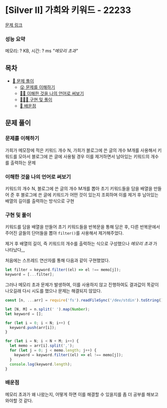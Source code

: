 # [Silver II] 가희와 키워드 - 22233

[문제 링크](https://www.acmicpc.net/problem/22233)

### 성능 요약

메모리: ? KB, 시간: ? ms _"메모리 초과"_

## 목차

- [🤔 문제 풀이](#문제-풀이)
  - [😮 문제를 이해하기](#문제를-이해하기)
  - [✍🏻 이해한 것을 나의 언어로 써보기](#이해한-것을-나의-언어로-써보기)
  - [👨🏻‍💻 구현 및 풀이](#구현-및-풀이)
  - [🫢 배운점](#배운점)

## 문제 풀이

### 문제를 이해하기

가희가 메모장에 적은 키워드 개수 N, 가희가 블로그에 쓴 글의 개수 M개를 사용해서 키워드를 모아서 블로그에 쓴 글에 사용될 경우 이를 제거하면서 남아있는 키워드의 개수를 출력하는 문제

### 이해한 것을 나의 언어로 써보기

키워드의 개수 N, 블로그에 쓴 글의 개수 M개를 뽑아 초기 키워드들을 담을 배열을 만들어 준 후 블로그에 쓴 글에 키워드가 어떤 것이 있는지 조회하며 이를 제거 후 남아있는 배열의 길이를 출력하는 방식으로 구현

### 구현 및 풀이

키워드를 담을 배열을 만들어 초기 키워드들을 반복문을 통해 담은 후, 다른 반복문에서 주어진 글들의 단어들을 뽑아 `filter()`를 사용해서 제거해주었다.

제거 후 배열의 길이, 즉 키워드의 개수를 출력하는 식으로 구성했으나 _메모리 초과_ 가 나타났다,,,

처음에는 스프레드 연산자를 통해 다음과 같이 구현했었다.

```javascript
let filter = keyword.filter((el) => el !== memo[j]);
keyword = [...filter];
```

그러나 메모리 초과 문제가 발생하여, 이를 사용하지 않고 진행하여도 결과값이 똑같이 나오길래 다시 시도를 했으나 문제는 해결되지 않았다.

```javascript
const [n, ...arr] = require('fs').readFileSync('/dev/stdin').toString().trim().split('\n');

let [N, M] = n.split(' ').map(Number);
let keyword = [];

for (let i = 0; i < N; i++) {
  keyword.push(arr[i]);
}

for (let i = N; i < N + M; i++) {
  let memo = arr[i].split(',');
  for (let j = 0; j < memo.length; j++) {
    keyword = keyword.filter((el) => el !== memo[j]);
  }
  console.log(keyword.length);
}
```

### 배운점

메모리 초과가 왜 나왔는지, 어떻게 하면 이를 해결할 수 있을지를 좀 더 공부를 해보고 와야할 것 같다.
